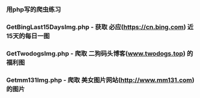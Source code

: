 ### 用php写的爬虫练习
### GetBingLast15DaysImg.php - 获取 必应(https://cn.bing.com) 近15天的每日一图
### GetTwodogsImg.php - 爬取 二狗码头博客(www.twodogs.top) 的福利图
### Getmm131Img.php - 爬取 美女图片网站(http://www.mm131.com) 的图片